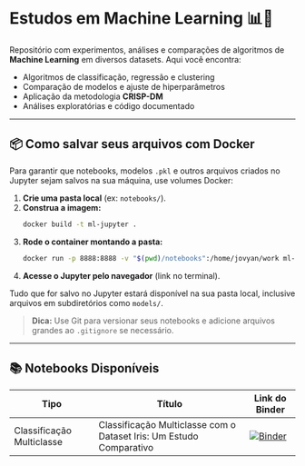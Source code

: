 # Estudos em Machine Learning 📊🤖  

Repositório com experimentos, análises e comparações de algoritmos de **Machine Learning** em diversos datasets. Aqui você encontra:

- Algoritmos de classificação, regressão e clustering  
- Comparação de modelos e ajuste de hiperparâmetros  
- Aplicação da metodologia **CRISP-DM**  
- Análises exploratórias e código documentado  

---

## 📦 Como salvar seus arquivos com Docker

Para garantir que notebooks, modelos `.pkl` e outros arquivos criados no Jupyter sejam salvos na sua máquina, use volumes Docker:

1. **Crie uma pasta local** (ex: `notebooks/`).
2. **Construa a imagem:**
   ```sh
   docker build -t ml-jupyter .
   ```
3. **Rode o container montando a pasta:**
   ```sh
   docker run -p 8888:8888 -v "$(pwd)/notebooks":/home/jovyan/work ml-jupyter
   ```
4. **Acesse o Jupyter pelo navegador** (link no terminal).

Tudo que for salvo no Jupyter estará disponível na sua pasta local, inclusive arquivos em subdiretórios como `models/`.

> **Dica:** Use Git para versionar seus notebooks e adicione arquivos grandes ao `.gitignore` se necessário.

---

## 📚 Notebooks Disponíveis

| Tipo                      | Título                                                                 | Link do Binder                                                                                                                                         |
|---------------------------|------------------------------------------------------------------------|--------------------------------------------------------------------------------------------------------------------------------------------------------|
| Classificação Multiclasse | Classificação Multiclasse com o Dataset Iris: Um Estudo Comparativo    | [![Binder](https://mybinder.org/badge_logo.svg)](https://mybinder.org/v2/gh/lis-r-barreto/ml-case-studies/HEAD?urlpath=%2Fdoc%2Ftree%2Fnotebooks%2F01_classificacao_multiclasse_iris_estudo_comparativo.ipynb) |
